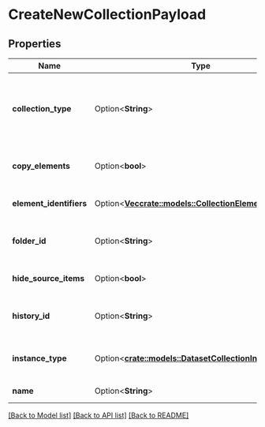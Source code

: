 # CreateNewCollectionPayload

## Properties

Name | Type | Description | Notes
------------ | ------------- | ------------- | -------------
**collection_type** | Option<**String**> | The type of the collection, can be `list`, `paired`, or define subcollections using `:` as separator like `list:paired` or `list:list`. | [optional]
**copy_elements** | Option<**bool**> | Whether to create a copy of the source HDAs for the new collection. | [optional][default to false]
**element_identifiers** | Option<[**Vec<crate::models::CollectionElementIdentifier>**](CollectionElementIdentifier.md)> | List of elements that should be in the new collection. | [optional]
**folder_id** | Option<**String**> | The ID of the history that will contain the collection. Required if `instance_type=library`. | [optional]
**hide_source_items** | Option<**bool**> | Whether to mark the original HDAs as hidden. | [optional][default to false]
**history_id** | Option<**String**> | The ID of the history that will contain the collection. Required if `instance_type=history`. | [optional]
**instance_type** | Option<[**crate::models::DatasetCollectionInstanceType**](DatasetCollectionInstanceType.md)> | The type of the instance, either `history` (default) or `library`. | [optional]
**name** | Option<**String**> | The name of the new collection. | [optional]

[[Back to Model list]](../README.md#documentation-for-models) [[Back to API list]](../README.md#documentation-for-api-endpoints) [[Back to README]](../README.md)


